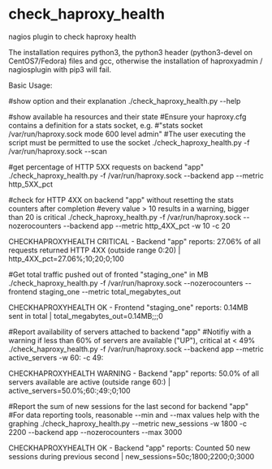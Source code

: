 # check_haproxy_health
nagios plugin to check haproxy health 

The installation requires python3, the python3 header (python3-devel on CentOS7/Fedora) files and gcc, 
otherwise the installation of haproxyadmin / nagiosplugin with pip3 will fail.


Basic Usage:

#show option and their explanation
./check_haproxy_health.py --help

#show available ha resources and their state
#Ensure your haproxy.cfg contains a definition for a stats socket, e.g.
#"stats socket /var/run/haproxy.sock mode 600 level admin"
#The user executing the script must be permitted to use the socket
./check_haproxy_health.py -f /var/run/haproxy.sock --scan

#get percentage of HTTP 5XX requests on backend "app"
./check_haproxy_health.py -f /var/run/haproxy.sock --backend app --metric http_5XX_pct

#check for HTTP 4XX on backend "app" without resetting the stats counters after completion
#every value > 10 results in a warning, bigger than 20 is critical
./check_haproxy_health.py -f /var/run/haproxy.sock --nozerocounters --backend app --metric http_4XX_pct -w 10 -c 20

  CHECKHAPROXYHEALTH CRITICAL - Backend "app" reports: 27.06% of all requests returned HTTP 4XX (outside range 0:20) | http_4XX_pct=27.06%;10;20;0;100

#Get total traffic pushed out of fronted "staging_one" in MB
./check_haproxy_health.py -f /var/run/haproxy.sock --nozerocounters --frontend staging_one --metric total_megabytes_out

  CHECKHAPROXYHEALTH OK - Frontend "staging_one" reports: 0.14MB sent in total | total_megabytes_out=0.14MB;;;0

#Report availability of servers attached to backend "app"
#Notifiy with a warning if less than 60% of servers are available ("UP"), critical at < 49%
./check_haproxy_health.py -f /var/run/haproxy.sock --backend app --metric active_servers -w 60: -c 49:

  CHECKHAPROXYHEALTH WARNING - Backend "app" reports: 50.0% of all servers available are active (outside range 60:) | active_servers=50.0%;60:;49:;0;100

#Report the sum of new sessions for the last second for backend "app"
#For data reporting tools, reasonable --min and --max values help with the graphing
./check_haproxy_health.py --metric new_sessions -w 1800 -c 2200 --backend app --nozerocounters --max 3000

  CHECKHAPROXYHEALTH OK - Backend "app" reports: Counted 50 new sessions during previous second | new_sessions=50c;1800;2200;0;3000

